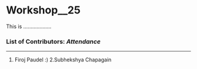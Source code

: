 # Workshop__25
This is ...................

### List of Contributors: _Attendance_
---
1. Firoj Paudel :)
2.Subhekshya Chapagain
